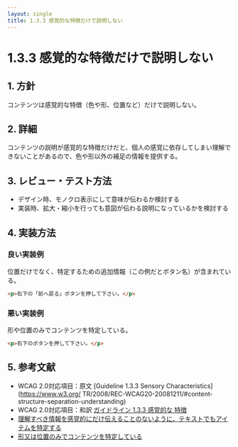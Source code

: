 ```yaml
---
layout: single
title: 1.3.3 感覚的な特徴だけで説明しない
---
```


# 1.3.3 感覚的な特徴だけで説明しない

## 1. 方針

コンテンツは感覚的な特徴（色や形、位置など）だけで説明しない。

## 2. 詳細

コンテンツの説明が感覚的な特徴だけだと、個人の感覚に依存してしまい理解できないことがあるので、色や形以外の補足の情報を提供する。

## 3. レビュー・テスト方法

- デザイン時、モノクロ表示にして意味が伝わるか検討する
- 実装時、拡大・縮小を行っても意図が伝わる説明になっているかを検討する

## 4. 実装方法

### 良い実装例

位置だけでなく、特定するための追加情報（この例だとボタン名）が含まれている。

```html
<p>右下の「前へ戻る」ボタンを押して下さい。</p>
```

### 悪い実装例

形や位置のみでコンテンツを特定している。

```html
<p>右下のボタンを押して下さい。</p>
```

## 5. 参考文献

- WCAG 2.0対応項目：原文 [Guideline 1.3.3 Sensory Characteristics](https://www.w3.org/
  TR/2008/REC-WCAG20-20081211/#content-structure-separation-understanding)
- WCAG 2.0対応項目：和訳 [ガイドライン 1.3.3 感覚的な
特徴](https://waic.jp/docs/WCAG20/Overview.html#content-structure-separation-understanding)
- [理解すべき情報を感覚的にだけ伝えることのないように、テキストでもアイテムを特定する](https://waic.jp/docs/WCAG-TECHS/G96.html)
- [形又は位置のみでコンテンツを特定している](https://waic.jp/docs/WCAG-TECHS/F14.html)
